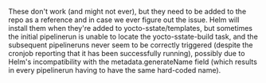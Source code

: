 These don't work (and might not ever), but they need to be added 
to the repo as a reference and in case we ever figure out the 
issue. Helm will install them when they're added to 
yocto-sstate/templates, but sometimes the initial pipelinerun is
unable to locate the yocto-sstate-build task, and the subsequent
pipelineruns never seem to be correctly triggered (despite the
cronjob reporting that it has been successfully running), possibly
due to Helm's incompatibility with the metadata.generateName field
(which results in every pipelinerun having to have the same 
hard-coded name).
